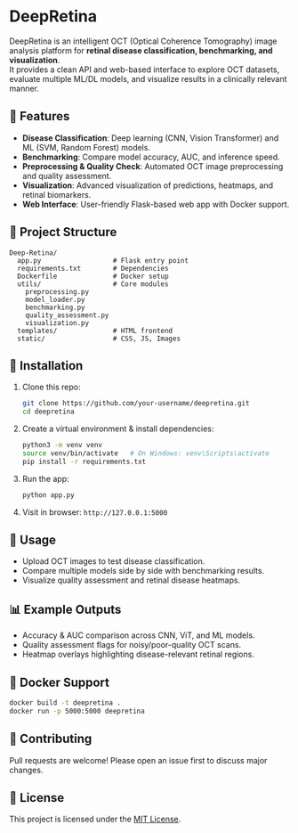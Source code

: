 # DeepRetina

DeepRetina is an intelligent OCT (Optical Coherence Tomography) image analysis platform for **retinal disease classification, benchmarking, and visualization**.  
It provides a clean API and web-based interface to explore OCT datasets, evaluate multiple ML/DL models, and visualize results in a clinically relevant manner.

## 🚀 Features
- **Disease Classification**: Deep learning (CNN, Vision Transformer) and ML (SVM, Random Forest) models.  
- **Benchmarking**: Compare model accuracy, AUC, and inference speed.  
- **Preprocessing & Quality Check**: Automated OCT image preprocessing and quality assessment.  
- **Visualization**: Advanced visualization of predictions, heatmaps, and retinal biomarkers.  
- **Web Interface**: User-friendly Flask-based web app with Docker support.

## 📂 Project Structure
```
Deep-Retina/
  app.py                  # Flask entry point
  requirements.txt        # Dependencies
  Dockerfile              # Docker setup
  utils/                  # Core modules
    preprocessing.py
    model_loader.py
    benchmarking.py
    quality_assessment.py
    visualization.py
  templates/              # HTML frontend
  static/                 # CSS, JS, Images
```

## 🔧 Installation

1. Clone this repo:
   ```bash
   git clone https://github.com/your-username/deepretina.git
   cd deepretina
   ```

2. Create a virtual environment & install dependencies:
   ```bash
   python3 -m venv venv
   source venv/bin/activate   # On Windows: venv\Scripts\activate
   pip install -r requirements.txt
   ```

3. Run the app:
   ```bash
   python app.py
   ```

4. Visit in browser: `http://127.0.0.1:5000`

## 🧪 Usage
- Upload OCT images to test disease classification.  
- Compare multiple models side by side with benchmarking results.  
- Visualize quality assessment and retinal disease heatmaps.  

## 📊 Example Outputs
- Accuracy & AUC comparison across CNN, ViT, and ML models.  
- Quality assessment flags for noisy/poor-quality OCT scans.  
- Heatmap overlays highlighting disease-relevant retinal regions.  

## 🐳 Docker Support
```bash
docker build -t deepretina .
docker run -p 5000:5000 deepretina
```

## 🤝 Contributing
Pull requests are welcome! Please open an issue first to discuss major changes.

## 📜 License
This project is licensed under the [MIT License](LICENSE).
